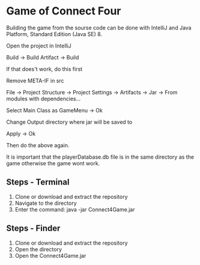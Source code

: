 # Game of Connect Four
Building the game from the sourse code can be done with IntelliJ and Java Platform, Standard Edition (Java SE) 8. 

Open the project in IntelliJ 

Build -> Build Artifact -> Build

If that does't work, do this first

Remove META-IF in src

File -> Project Structure -> Project Settings -> Artifacts -> Jar -> From modules with dependencies...

Select Main Class as GameMenu -> Ok

Change Output directory where jar will be saved to

Apply -> Ok

Then do the above again.

It is important that the playerDatabase.db file is in the same directory as the game otherwise the game wont work.

## Steps - Terminal
1. Clone or download and extract the repository
2. Navigate to the directory
3. Enter the command: java -jar Connect4Game.jar

## Steps - Finder 
1. Clone or download and extract the repository
2. Open the directory
3. Open the Connect4Game.jar





